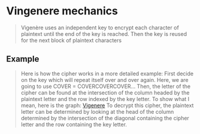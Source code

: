 # Vingenere mechanics
>Vigenère uses an independent key to encrypt each character of plaintext until the end of the key is reached. Then the key is reused for the next block of plaintext characters 

## Example
> Here is how the cipher works in a more detailed example: First decide on the key which will repeat itself over and over again. Here, we are going to use COVER = COVERCOVERCOVER... Then, the letter of the cipher can be found at the intersection of the column headed by the plaintext letter and the row indexed by the key letter. To show what I mean, here is the graph:
[Vigenere](file:///var/folders/jg/nk8j95cd1810vy4cskd6c6gw0000gp/T/TemporaryItems/(A%20Document%20Being%20Saved%20By%20screencaptureui%205)/Screen%20Shot%202020-12-15%20at%2018.37.18.png)
>  To decrypt this cipher, the plaintext letter can be determined by looking at the head of the column determined by the intersection of the diagonal containing the cipher letter and the row containing the key letter.
